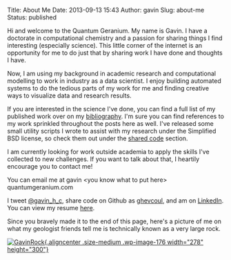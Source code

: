 Title: About Me
Date: 2013-09-13 15:43
Author: gavin
Slug: about-me
Status: published

Hi and welcome to the Quantum Geranium. My name is Gavin. I have a
doctorate in computational chemistry and a passion for sharing things I
find interesting (especially science). This little corner of the
internet is an opportunity for me to do just that by sharing work I have
done and thoughts I have.

Now, I am using my background in academic research and computational
modelling to work in industry as a data scientist. I enjoy
building automated systems to do the tedious parts of my work for me and
finding creative ways to visualize data and research results.

If you are interested in the science I've done, you can find a full list
of my published work over on my
[bibliography](http://www.quantumgeranium.com/bibliography/ "Bibliography").
I'm sure you can find references to my work sprinkled throughout the
posts here as well. I've released some small utility scripts I wrote to
assist with my research under the Simplified BSD license, so check them
out under the [shared
code](http://www.quantumgeranium.com/shared-code/ "Shared Code")
section.

I am currently looking for work outside academia to apply the skills
I've collected to new challenges. If you want to talk about that, I
heartily encourage you to contact me!

You can email me at gavin &lt;you know what to put here&gt;
quantumgeranium.com

I tweet [@gavin\_h\_c](https://twitter.com/gavin_h_c), share code on
Github as [ghevcoul](https://github.com/ghevcoul), and am on
[LinkedIn](http://www.linkedin.com/profile/view?id=280215745). You can
view my resume
[here](http://www.quantumgeranium.com/wp-content/uploads/2015/07/Gavin-Heverly-Coulson-Resume.pdf).

Since you bravely made it to the end of this page, here's a picture of
me on what my geologist friends tell me is technically known as a very
large rock.

[![GavinRock](http://www.quantumgeranium.com/wp-content/uploads/2013/09/GavinRock-278x300.jpg){.aligncenter
.size-medium .wp-image-176 width="278"
height="300"}](http://www.quantumgeranium.com/wp-content/uploads/2013/09/GavinRock.jpg)
